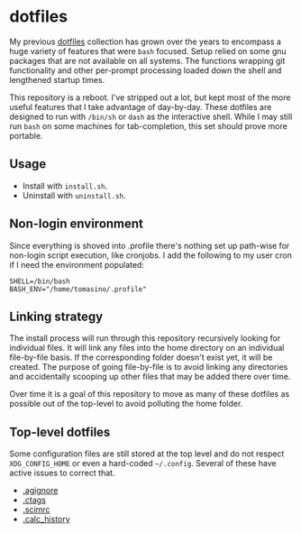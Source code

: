 # dotfiles

My previous [dotfiles](https://github.com/jamestomasino/dotfiles) collection has grown over the years to encompass a huge variety of features that were `bash` focused. Setup relied on some gnu packages that are not available on all systems. The functions wrapping git functionality and other per-prompt processing loaded down the shell and lengthened startup times.

This repository is a reboot. I've stripped out a lot, but kept most of the more useful features that I take advantage of day-by-day. These dotfiles are designed to run with `/bin/sh` or `dash` as the interactive shell. While I may still run `bash` on some machines for tab-completion, this set should prove more portable.

## Usage

* Install with `install.sh`.
* Uninstall with `uninstall.sh`.

## Non-login environment

Since everything is shoved into .profile there's nothing set up path-wise for non-login script execution, like cronjobs. I add the following to my user cron if I need the environment populated:

```
SHELL=/bin/bash
BASH_ENV="/home/tomasino/.profile"
```

## Linking strategy

The install process will run through this repository recursively looking for individual files. It will link any files into the home directory on an individual file-by-file basis. If the corresponding folder doesn't exist yet, it will be created. The purpose of going file-by-file is to avoid linking any directories and accidentally scooping up other files that may be added there over time.

Over time it is a goal of this repository to move as many of these dotfiles as possible out of the top-level to avoid polluting the home folder.

## Top-level dotfiles

Some configuration files are still stored at the top level and do not respect `XDG_CONFIG_HOME` or even a hard-coded `~/.config`. Several of these have active issues to correct that.

- [.agignore](https://github.com/ggreer/the_silver_searcher/issues/1020)
- [.ctags](https://github.com/universal-ctags/ctags/issues/89)
- [.scimrc](https://github.com/andmarti1424/sc-im/issues/358)
- [.calc_history](https://github.com/lcn2/calc/issues/9)
